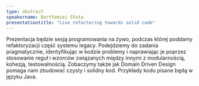 ```yaml
---
type: abstract
speakername: Bartłomiej Słota
presentationtitle: "Live refactoring towards solid code"
---
```

Prezentacja będzie sesją programowania na żywo, podczas której poddamy refaktoryzacji część systemu legacy. Podejdziemy do zadania pragmatycznie, identyfikując w kodzie problemy i naprawiając je poprzez stosowanie reguł i wzorców związanych między innymi z modularnością, kohezją, testowalnością. Zobaczymy także jak Domain Driven Design pomaga nam zbudować czysty i solidny kod. Przykłady kodu pisane będą w języku Java.
